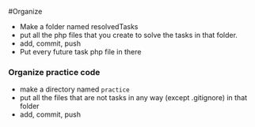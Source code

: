 #Organize

* Make a folder named resolvedTasks
* put all the php files that you create to solve the tasks in that folder.
* add, commit, push
* Put every future task php file in there

### Organize practice code

* make a directory named ```practice```
* put all the files that are not tasks in any way (except .gitignore) in that folder
* add, commit, push
